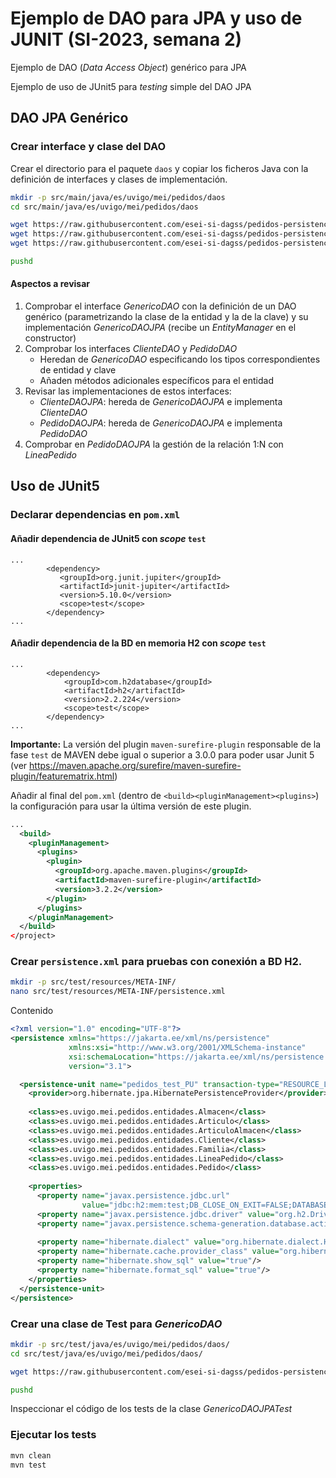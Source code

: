 # Ejemplo de DAO para JPA y uso de JUNIT (SI-2023, semana 2)

Ejemplo de DAO (_Data Access Object_) genérico para JPA

Ejemplo de uso de JUnit5 para _testing_ simple del DAO JPA



## DAO JPA Genérico

### Crear interface y clase del DAO

Crear el directorio para el paquete `daos` y copiar los ficheros Java con la definición de interfaces y clases de implementación.
```sh
mkdir -p src/main/java/es/uvigo/mei/pedidos/daos
cd src/main/java/es/uvigo/mei/pedidos/daos

wget https://raw.githubusercontent.com/esei-si-dagss/pedidos-persistencia-23/main/src/main/java/es/uvigo/mei/pedidos/daos/{GenericoDAO,GenericoDAOJPA}.java
wget https://raw.githubusercontent.com/esei-si-dagss/pedidos-persistencia-23/main/src/main/java/es/uvigo/mei/pedidos/daos/{ClienteDAO,ClienteDAOJPA}.java
wget https://raw.githubusercontent.com/esei-si-dagss/pedidos-persistencia-23/main/src/main/java/es/uvigo/mei/pedidos/daos/{PedidoDAO,PedidoDAOJPA,PedidosException}.java

pushd
```

#### Aspectos a revisar
1. Comprobar el interface _GenericoDAO_  con la definición de un DAO genérico (parametrizando la clase de la entidad y la de la clave) y su implementación _GenericoDAOJPA_ (recibe un _EntityManager_ en el constructor)
2. Comprobar los interfaces _ClienteDAO_ y _PedidoDAO_ 
	* Heredan de _GenericoDAO_ especificando los tipos correspondientes de entidad y clave
	* Añaden métodos adicionales específicos para el entidad
3. Revisar las  implementaciones de estos interfaces:
	* _ClienteDAOJPA_: hereda de _GenericoDAOJPA_ e implementa _ClienteDAO_
	* _PedidoDAOJPA_: hereda de _GenericoDAOJPA_ e implementa _PedidoDAO_
4. Comprobar en _PedidoDAOJPA_ la gestión de la relación 1:N con _LineaPedido_



## Uso de JUnit5

### Declarar dependencias en `pom.xml`

#### Añadir dependencia de JUnit5 con _scope_ `test`
```
...
        <dependency>
           <groupId>org.junit.jupiter</groupId>
           <artifactId>junit-jupiter</artifactId>
           <version>5.10.0</version>
           <scope>test</scope>
        </dependency>
...
```

#### Añadir dependencia de la BD en memoria H2 con _scope_ `test` 
```
...	
        <dependency>
            <groupId>com.h2database</groupId>
            <artifactId>h2</artifactId>
            <version>2.2.224</version>
            <scope>test</scope>
        </dependency>
...
```

**Importante:** La versión del plugin `maven-surefire-plugin` responsable de la fase `test` de MAVEN debe igual o superior a 3.0.0 para poder usar Junit 5 (ver https://maven.apache.org/surefire/maven-surefire-plugin/featurematrix.html)

Añadir al final del `pom.xml`  (dentro de `<build><pluginManagement><plugins>`) la configuración para usar la última versión de este plugin.

```xml
...
  <build>
    <pluginManagement>
      <plugins>
        <plugin>
          <groupId>org.apache.maven.plugins</groupId>
          <artifactId>maven-surefire-plugin</artifactId>
          <version>3.2.2</version>
        </plugin>
      </plugins>
    </pluginManagement>
  </build>
</project>
```


### Crear `persistence.xml` para pruebas con conexión a BD H2.

```sh
mkdir -p src/test/resources/META-INF/
nano src/test/resources/META-INF/persistence.xml
```

Contenido

```xml
<?xml version="1.0" encoding="UTF-8"?>
<persistence xmlns="https://jakarta.ee/xml/ns/persistence"
             xmlns:xsi="http://www.w3.org/2001/XMLSchema-instance"
             xsi:schemaLocation="https://jakarta.ee/xml/ns/persistence https://jakarta.ee/xml/ns/persistence/persistence_3_1.xsd"
             version="3.1">

  <persistence-unit name="pedidos_test_PU" transaction-type="RESOURCE_LOCAL">
    <provider>org.hibernate.jpa.HibernatePersistenceProvider</provider>
       
    <class>es.uvigo.mei.pedidos.entidades.Almacen</class>
    <class>es.uvigo.mei.pedidos.entidades.Articulo</class>
    <class>es.uvigo.mei.pedidos.entidades.ArticuloAlmacen</class>
    <class>es.uvigo.mei.pedidos.entidades.Cliente</class>
    <class>es.uvigo.mei.pedidos.entidades.Familia</class>
    <class>es.uvigo.mei.pedidos.entidades.LineaPedido</class>
    <class>es.uvigo.mei.pedidos.entidades.Pedido</class>
    
    <properties>
      <property name="javax.persistence.jdbc.url"
                value="jdbc:h2:mem:test;DB_CLOSE_ON_EXIT=FALSE;DATABASE_TO_UPPER=false;" />
      <property name="javax.persistence.jdbc.driver" value="org.h2.Driver" />
      <property name="javax.persistence.schema-generation.database.action" value="drop-and-create"/>
      
      <property name="hibernate.dialect" value="org.hibernate.dialect.H2Dialect"/>
      <property name="hibernate.cache.provider_class" value="org.hibernate.cache.NoCacheProvider"/>
      <property name="hibernate.show_sql" value="true"/>
      <property name="hibernate.format_sql" value="true"/>
    </properties>
  </persistence-unit>
</persistence>
```



### Crear una clase de Test para _GenericoDAO_

```sh
mkdir -p src/test/java/es/uvigo/mei/pedidos/daos/
cd src/test/java/es/uvigo/mei/pedidos/daos/

wget https://raw.githubusercontent.com/esei-si-dagss/pedidos-persistencia-23/main/src/test/java/es/uvigo/mei/pedidos/daos/GenericoDAOJPATest.java

pushd
```

Inspeccionar el código de los tests de la clase _GenericoDAOJPATest_

### Ejecutar los tests

```sh
mvn clean
mvn test
```

